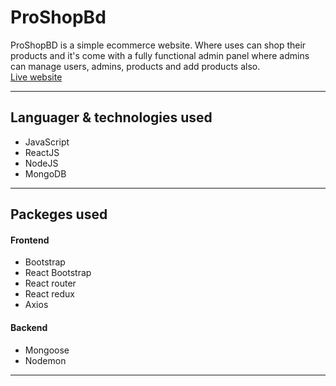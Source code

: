 # **ProShopBd**

ProShopBD is a simple ecommerce website. Where uses can shop their products and it's come with a fully functional admin panel where admins can manage users, admins, products and add products also.
<br />
[Live website](proshopbd.herokuapp.com)

---

## **Languager & technologies used**
* JavaScript
* ReactJS
* NodeJS
* MongoDB

---

## **Packeges used**
#### Frontend
* Bootstrap
* React Bootstrap
* React router
* React redux
* Axios

#### Backend
* Mongoose
* Nodemon
---
